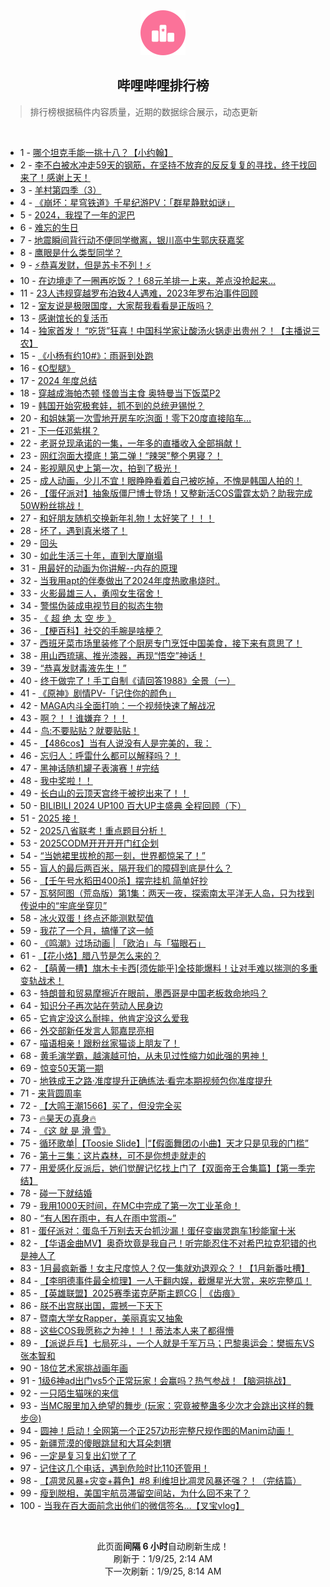 <div align="center">
    <img src="./assets/icon_rank.png" alt="logo" />
    <h2>哔哩哔哩排行榜</h>
</div>

> 排行榜根据稿件内容质量，近期的数据综合展示，动态更新

<br />

<ul><li><span>1 - <a href=https://www.bilibili.com/BV1pVrWY2EJK target=_blank>哪个坦克手能一挑十八？【小约翰】</a></span></li><li><span>2 - <a href=https://www.bilibili.com/BV1ewr8YEE8g target=_blank>李不白被水冲走59天的钢筋，在坚持不放弃的反反复复的寻找，终于找回来了！感谢上天！</a></span></li><li><span>3 - <a href=https://www.bilibili.com/BV1LqrtY2EwU target=_blank>羊村第四季（3）</a></span></li><li><span>4 - <a href=https://www.bilibili.com/BV1dCr3YqEtT target=_blank>《崩坏：星穹铁道》千星纪游PV：「群星静默如谜」</a></span></li><li><span>5 - <a href=https://www.bilibili.com/BV1eFrTYHE3o target=_blank>2024，我捏了一年的泥巴</a></span></li><li><span>6 - <a href=https://www.bilibili.com/BV1ZCrVYLEZj target=_blank>难忘的生日</a></span></li><li><span>7 - <a href=https://www.bilibili.com/BV1rprUY2EKg target=_blank>地震瞬间背行动不便同学撤离，银川高中生郭庆获嘉奖</a></span></li><li><span>8 - <a href=https://www.bilibili.com/BV16Er5YHEhZ target=_blank>鹰眼是什么类型同学？</a></span></li><li><span>9 - <a href=https://www.bilibili.com/BV1YYrGYPErL target=_blank>⚡️恭喜发财，但是苏卡不列！⚡️</a></span></li><li><span>10 - <a href=https://www.bilibili.com/BV134rQYrEnz target=_blank>在边境走了一圈再吃饭？！68元羊排一上来，差点没抢起来…</a></span></li><li><span>11 - <a href=https://www.bilibili.com/BV1RarNYDEDd target=_blank>23人违规穿越罗布泊致4人遇难，2023年罗布泊事件回顾</a></span></li><li><span>12 - <a href=https://www.bilibili.com/BV15GrVYqE7m target=_blank>室友说是极限国度，大家帮我看看是正版吗？</a></span></li><li><span>13 - <a href=https://www.bilibili.com/BV1oyrVYyEUY target=_blank>感谢馆长的复活币</a></span></li><li><span>14 - <a href=https://www.bilibili.com/BV1PcrbYcEJd target=_blank>独家首发！&nbsp;“吃货”狂喜！中国科学家让酸汤火锅走出贵州？！【主播说三农】</a></span></li><li><span>15 - <a href=https://www.bilibili.com/BV1qxr5Y1E7f target=_blank>《小杨有约10#》：雨哥到处跑</a></span></li><li><span>16 - <a href=https://www.bilibili.com/BV13LrVYvEmP target=_blank>《O型腿》</a></span></li><li><span>17 - <a href=https://www.bilibili.com/BV1cqrmYEEaL target=_blank>2024&nbsp;年度总结</a></span></li><li><span>18 - <a href=https://www.bilibili.com/BV1CdrAY4EQW target=_blank>穿越成海帕杰顿&nbsp;怪兽当主食&nbsp;奥特曼当下饭菜P2</a></span></li><li><span>19 - <a href=https://www.bilibili.com/BV1sqrKYME6w target=_blank>韩国开始究极套娃，抓不到的总统尹锡悦？</a></span></li><li><span>20 - <a href=https://www.bilibili.com/BV1ZsrAYmEHj target=_blank>和姐妹第一次雪地开房车吃泡面！零下20度直接陷车...</a></span></li><li><span>21 - <a href=https://www.bilibili.com/BV1vsrGY6Edn target=_blank>下一任邓紫棋？</a></span></li><li><span>22 - <a href=https://www.bilibili.com/BV12srpYJEbf target=_blank>老哥兑现承诺的一集，一年多的直播收入全部捐献！</a></span></li><li><span>23 - <a href=https://www.bilibili.com/BV1WT6SYXE1D target=_blank>网红泡面大摸底！第二弹！“辣哭”整个男寝？！</a></span></li><li><span>24 - <a href=https://www.bilibili.com/BV13prSYiEhr target=_blank>影视飓风史上第一次，拍到了极光！</a></span></li><li><span>25 - <a href=https://www.bilibili.com/BV1mprpYDExv target=_blank>成人动画，少儿不宜！眼睁睁看着自己被吃掉，不愧是韩国人拍的！</a></span></li><li><span>26 - <a href=https://www.bilibili.com/BV1cHrNYbE46 target=_blank>【蛋仔派对】抽象版僵尸博士登场！又整新活COS雷霆太奶？助我完成50W粉丝挑战！</a></span></li><li><span>27 - <a href=https://www.bilibili.com/BV1PirSYoEvB target=_blank>和好朋友随机交换新年礼物！太好笑了！！！</a></span></li><li><span>28 - <a href=https://www.bilibili.com/BV1BWrGYgEED target=_blank>坏了，遇到真米塔了！</a></span></li><li><span>29 - <a href=https://www.bilibili.com/BV1NCrHYEE9Q target=_blank>回头</a></span></li><li><span>30 - <a href=https://www.bilibili.com/BV1bWrPYMEFM target=_blank>如此生活三十年，直到大厦崩塌</a></span></li><li><span>31 - <a href=https://www.bilibili.com/BV1Htr8YhELV target=_blank>用最好的动画为你讲解--内存的原理</a></span></li><li><span>32 - <a href=https://www.bilibili.com/BV1pjrxYpEV2 target=_blank>当我用apt的伴奏做出了2024年度热歌串烧时..</a></span></li><li><span>33 - <a href=https://www.bilibili.com/BV1ZhrNYHEjk target=_blank>火影最雄三人，勇闯女生宿舍！</a></span></li><li><span>34 - <a href=https://www.bilibili.com/BV14UrxYhEGG target=_blank>警惕伪装成电视节目的拟态生物</a></span></li><li><span>35 - <a href=https://www.bilibili.com/BV1Y5rVYKEYS target=_blank>《&nbsp;超&nbsp;绝&nbsp;太&nbsp;空&nbsp;步&nbsp;》</a></span></li><li><span>36 - <a href=https://www.bilibili.com/BV1FTrKYZEex target=_blank>【梗百科】社交的手腕是啥梗？</a></span></li><li><span>37 - <a href=https://www.bilibili.com/BV1w1rJYuEex target=_blank>西班牙菜市场里装修了个厨房专门烹饪中国美食，接下来有意思了！</a></span></li><li><span>38 - <a href=https://www.bilibili.com/BV1bHrVYhERH target=_blank>用山西琉璃、推光漆器，再现“悟空”神话！</a></span></li><li><span>39 - <a href=https://www.bilibili.com/BV1LKrsY3EdX target=_blank>“恭喜发财毒液先生！”</a></span></li><li><span>40 - <a href=https://www.bilibili.com/BV1UKr5Y8E8i target=_blank>终于做完了！手工自制《请回答1988》全景（一）</a></span></li><li><span>41 - <a href=https://www.bilibili.com/BV1LMr1Y8Ej4 target=_blank>《原神》剧情PV-「记住你的颜色」</a></span></li><li><span>42 - <a href=https://www.bilibili.com/BV1zHr5YJECU target=_blank>MAGA内斗全面打响：一个视频快速了解战况</a></span></li><li><span>43 - <a href=https://www.bilibili.com/BV1qjrMYbEYz target=_blank>啊？！！谁嫌弃？！！</a></span></li><li><span>44 - <a href=https://www.bilibili.com/BV14urNYqEGG target=_blank>鸟:不要贴贴？就要贴贴！</a></span></li><li><span>45 - <a href=https://www.bilibili.com/BV1aErPYrEZc target=_blank>【486cos】当有人说没有人是完美的，我：</a></span></li><li><span>46 - <a href=https://www.bilibili.com/BV1m4rPYKEmT target=_blank>忘归人：呼雷什么都可以解释吗？！</a></span></li><li><span>47 - <a href=https://www.bilibili.com/BV1GdrVYME7U target=_blank>黑神话随机罐子表演赛！#完结</a></span></li><li><span>48 - <a href=https://www.bilibili.com/BV1Yqr5YuEH3 target=_blank>我中奖啦！！</a></span></li><li><span>49 - <a href=https://www.bilibili.com/BV1nPrSYUEHj target=_blank>长白山的云顶天宫终于被挖出来了！！</a></span></li><li><span>50 - <a href=https://www.bilibili.com/BV1wr6uYMEFa target=_blank>BILIBILI&nbsp;2024&nbsp;UP100&nbsp;百大UP主盛典&nbsp;全程回顾（下）</a></span></li><li><span>51 - <a href=https://www.bilibili.com/BV1KxrVYZEXB target=_blank>2025&nbsp;接！</a></span></li><li><span>52 - <a href=https://www.bilibili.com/BV11drNYNEbQ target=_blank>2025八省联考！重点题目分析！</a></span></li><li><span>53 - <a href=https://www.bilibili.com/BV1WjrxYpEgQ target=_blank>2025CODM开开开开门红企划</a></span></li><li><span>54 - <a href=https://www.bilibili.com/BV1HErNYhE9U target=_blank>“当她裙里拔枪的那一刻，世界都惊呆了！”</a></span></li><li><span>55 - <a href=https://www.bilibili.com/BV1q2rPYpEDR target=_blank>盲人的最后两百米，隔开我们的障碍到底是什么？</a></span></li><li><span>56 - <a href=https://www.bilibili.com/BV1eprMYsECE target=_blank>【壬午号水稻田400杀】摆完挂机&nbsp;简单好抄</a></span></li><li><span>57 - <a href=https://www.bilibili.com/BV1qz62YPEmV target=_blank>瓦努阿图（荒岛版）第1集：两天一夜，探索南太平洋无人岛，只为找到传说中的“牢底坐穿贝”</a></span></li><li><span>58 - <a href=https://www.bilibili.com/BV1RhrAYCETf target=_blank>冰火双蛋！终点还能测默契值</a></span></li><li><span>59 - <a href=https://www.bilibili.com/BV1zsr5Y7Ecy target=_blank>我花了一个月，搞懂了这一帧</a></span></li><li><span>60 - <a href=https://www.bilibili.com/BV1JKrLYJEFv target=_blank>《鸣潮》过场动画&nbsp;|&nbsp;「欧泊」与「猫眼石」</a></span></li><li><span>61 - <a href=https://www.bilibili.com/BV1txrmYdESV target=_blank>【花小烙】腊八节是怎么来的？</a></span></li><li><span>62 - <a href=https://www.bilibili.com/BV1FcrsYyEcD target=_blank>【萌黄一槽】旗木卡卡西[须佐能乎]全技能爆料！让对手难以揣测的多重变轨战术！</a></span></li><li><span>63 - <a href=https://www.bilibili.com/BV18WrPYME2k target=_blank>特朗普和贸易摩擦近在眼前，墨西哥是中国老板救命地吗？</a></span></li><li><span>64 - <a href=https://www.bilibili.com/BV1J2rPYpEqK target=_blank>知识分子再次站在劳动人民身边</a></span></li><li><span>65 - <a href=https://www.bilibili.com/BV11trpY7Evk target=_blank>它肯定没这么耐摔，他肯定没这么爱我</a></span></li><li><span>66 - <a href=https://www.bilibili.com/BV1uAr5YYETt target=_blank>外交部新任发言人郭嘉昆亮相</a></span></li><li><span>67 - <a href=https://www.bilibili.com/BV1XhrGYvE6S target=_blank>喵语相亲！跟粉丝家猫谈上朋友了！</a></span></li><li><span>68 - <a href=https://www.bilibili.com/BV1ydrNYNEip target=_blank>黄毛演学霸，越演越可怕，从未见过性缩力如此强的男神！</a></span></li><li><span>69 - <a href=https://www.bilibili.com/BV1byr5YeEoX target=_blank>惊变50天第一期</a></span></li><li><span>70 - <a href=https://www.bilibili.com/BV1purGYDErc target=_blank>地铁成王之路·准度提升正确练法·看完本期视频包你准度提升</a></span></li><li><span>71 - <a href=https://www.bilibili.com/BV12srpYJE1L target=_blank>来背圆周率</a></span></li><li><span>72 - <a href=https://www.bilibili.com/BV1zVrMYhE3F target=_blank>【大鸣王潮1566】买了，但没完全买</a></span></li><li><span>73 - <a href=https://www.bilibili.com/BV1vfrbYnEDo target=_blank>🔥昊天の真身🔥</a></span></li><li><span>74 - <a href=https://www.bilibili.com/BV1ZC6zY7Eio target=_blank>《这&nbsp;就&nbsp;是&nbsp;滑&nbsp;雪》</a></span></li><li><span>75 - <a href=https://www.bilibili.com/BV1Wu6SYHEeP target=_blank>循环歌单|【Toosie&nbsp;Slide】|“【假面舞团の小曲】天才只是见我的门槛”</a></span></li><li><span>76 - <a href=https://www.bilibili.com/BV1PfrtYaEGM target=_blank>第十三集：这片森林，可不是你想走就走的</a></span></li><li><span>77 - <a href=https://www.bilibili.com/BV1Ntr1Y2ECf target=_blank>用爱感化反派后，她们觉醒记忆找上门了【双面帝王合集篇】【第一季完结】</a></span></li><li><span>78 - <a href=https://www.bilibili.com/BV1wxruYGE6P target=_blank>碰一下就结婚</a></span></li><li><span>79 - <a href=https://www.bilibili.com/BV1FQrJYNEGD target=_blank>我用1000天时间，在MC中完成了第一次工业革命！</a></span></li><li><span>80 - <a href=https://www.bilibili.com/BV1CsrnYrEYK target=_blank>“有人困在雨中，有人在雨中赏雨~”</a></span></li><li><span>81 - <a href=https://www.bilibili.com/BV1TWrVYFE22 target=_blank>蛋仔派对：蛋岛千万别去天台抓沙漏！蛋仔变幽灵跑车1秒能窜十米</a></span></li><li><span>82 - <a href=https://www.bilibili.com/BV1mX6dYjEqW target=_blank>【华语金曲MV】奥奇坎竟是我自己！听完能忍住不对希巴拉克犯错的也是神人了</a></span></li><li><span>83 - <a href=https://www.bilibili.com/BV1MKrNYzEtu target=_blank>1月最疯新番！女主尺度惊人？仅一集就劝退观众？！【1月新番吐槽】</a></span></li><li><span>84 - <a href=https://www.bilibili.com/BV1hNrNYgEcY target=_blank>【李明德事件最全梳理】一人干翻内娱，截爆星光大赏，来吃完整瓜！</a></span></li><li><span>85 - <a href=https://www.bilibili.com/BV1R9rSY5E2r target=_blank>【英雄联盟】2025赛季诺克萨斯主题CG&nbsp;|&nbsp;《齿痕》</a></span></li><li><span>86 - <a href=https://www.bilibili.com/BV1zurKYxEFg target=_blank>朕不出宫朕出国，震撼一下天下</a></span></li><li><span>87 - <a href=https://www.bilibili.com/BV1gD62YoEGh target=_blank>暨南大学女Rapper，美丽真实又抽象</a></span></li><li><span>88 - <a href=https://www.bilibili.com/BV1QM6UYAE2W target=_blank>这些COS我愿称之为神！！！蒂法本人来了都得懵</a></span></li><li><span>89 - <a href=https://www.bilibili.com/BV1j5rbYHExm target=_blank>【派说乒乓】七局死斗，一个人就是千军万马；巴黎奥运会：樊振东VS张本智和</a></span></li><li><span>90 - <a href=https://www.bilibili.com/BV1UCrAYvE8B target=_blank>18位艺术家挑战画年画</a></span></li><li><span>91 - <a href=https://www.bilibili.com/BV1UgrtYNEu6 target=_blank>1级6神ad出门vs5个正常玩家！会赢吗？热气参战！【脑洞挑战】</a></span></li><li><span>92 - <a href=https://www.bilibili.com/BV1fQrJYPEzu target=_blank>一只陌生猫咪的来信</a></span></li><li><span>93 - <a href=https://www.bilibili.com/BV1sS6BYsEjU target=_blank>当MC服里加入绝望的舞步&nbsp;(玩家：究竟被整蛊多少次才会跳出这样的舞步😢)</a></span></li><li><span>94 - <a href=https://www.bilibili.com/BV1hxrKYyEG1 target=_blank>圆神！启动！全网第一个正257边形完整尺规作图的Manim动画！</a></span></li><li><span>95 - <a href=https://www.bilibili.com/BV1pdr2YjEqc target=_blank>新疆荒漠的傻眼跳鼠和大耳朵刺猬</a></span></li><li><span>96 - <a href=https://www.bilibili.com/BV1jarNYQEj6 target=_blank>一定是复习复出幻觉了了</a></span></li><li><span>97 - <a href=https://www.bilibili.com/BV1NW62YLE3s target=_blank>记住这几个电话，遇到危险时比110还管用！</a></span></li><li><span>98 - <a href=https://www.bilibili.com/BV157r7YSESy target=_blank>【凋灵风暴+灾变+暮色】#8&nbsp;利维坦比凋灵风暴还强？！（完结篇）</a></span></li><li><span>99 - <a href=https://www.bilibili.com/BV1KbrmY9E5C target=_blank>瘦到脱相，美国宇航员滞留空间站，为什么回不来了？</a></span></li><li><span>100 - <a href=https://www.bilibili.com/BV1porUYWEQS target=_blank>当我在百大面前念出他们的微信签名…【叉宝vlog】</a></span></li></ul>

<br />

<p align=center>此页面<strong>间隔 6 小时</strong>自动刷新生成！<br>刷新于：1/9/25, 2:14 AM<br>下一次刷新：1/9/25, 8:14 AM</p>
